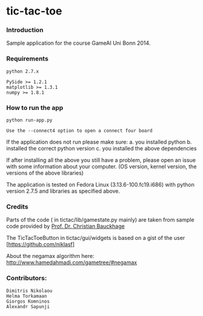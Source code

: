 tic-tac-toe
===========

### Introduction

Sample application for the course GameAI Uni Bonn 2014.

### Requirements

    python 2.7.x

    PySide >= 1.2.1
    matplotlib >= 1.3.1
    numpy >= 1.8.1

### How to run the app

    python run-app.py

    Use the --connect4 option to open a connect four board


If the application does not run please make sure:
    a. you installed python
    b. installed the correct python version
    c. you installed the above dependencies

If after installing all the above you still have a problem,
please open an issue with some information about your computer.
(OS version, kernel version, the versions of the above libraries)

The application is tested on Fedora Linux (3.13.6-100.fc19.i686)
with python version 2.7.5 and libraries as specified above.


### Credits

Parts of the code ( in tictac/lib/gamestate.py mainly) are taken from sample code
provided by [Prof. Dr. Christian Bauckhage](http://mmprec.iais.fraunhofer.de/bauckhage)

The TicTacToeButton in tictac/gui/widgets is based on a gist of
the user [https://github.com/niklasf]

About the negamax algorithm here: http://www.hamedahmadi.com/gametree/#negamax


### Contributors:

    Dimitris Nikolaou
    Helma Torkamaan
    Giorgos Komninos
    Alexandr Sapunji
